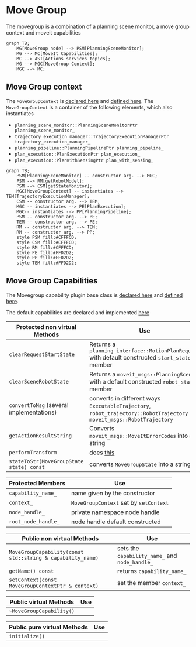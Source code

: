 # Move Group

The movegroup is a combination of a planning scene monitor, a move group context and moveit capabilities

```mermaid
graph TB;
    MG[MoveGroup node] --> PSM[PlanningSceneMonitor];
    MG --> MC[MoveIt Capabilities];
    MC --> AST[Actions services topics];
    MG --> MGC[MoveGroup Context];
    MGC --> MC;
```

## Move Group context
The `MoveGroupContext` is [declared here](https://github.com/ros-planning/moveit/blob/45e2be9879880ac9c18b228c64ca7c0d17d5041d/moveit_ros/move_group/include/moveit/move_group/move_group_context.h#L67) and [defined here](https://github.com/ros-planning/moveit/blob/45e2be9879880ac9c18b228c64ca7c0d17d5041d/moveit_ros/move_group/src/move_group_context.cpp#L43).
The `MoveGroupContext` is a container of the following elements, which also instantiates
- `planning_scene_monitor::PlanningSceneMonitorPtr planning_scene_monitor_`
- `trajectory_execution_manager::TrajectoryExecutionManagerPtr trajectory_execution_manager_`
- `planning_pipeline::PlanningPipelinePtr planning_pipeline_`
- `plan_execution::PlanExecutionPtr plan_execution_`
- `plan_execution::PlanWithSensingPtr plan_with_sensing_`

```mermaid
graph TB;
    PSM[PlanningSceneMonitor] -- constructor arg. --> MGC;
    PSM --> RM[getRobotModel];
    PSM --> CSM[getStateMonitor];
    MGC[MoveGroupContext] -- instantiates --> TEM[TrajectoryExecutionManager];
    CSM -- constructor arg. --> TEM;
    MGC -- instantiates --> PE[PlanExecution];
    MGC-- instantiates --> PP[PlanningPipeline];
    PSM -- constructor arg. --> PE;
    TEM -- constructor arg. --> PE;
    RM -- constructor arg. --> TEM;
    RM -- constructor arg. --> PP;
    style PSM fill:#CFFFCD;
    style CSM fill:#CFFFCD;
    style RM fill:#CFFFCD;
    style PE fill:#FFD2D2;
    style PP fill:#FFD2D2;
    style TEM fill:#FFD2D2;
```

## Move Group Capabilities

The Movegroup capability plugin base class is [declared here](https://github.com/ros-planning/moveit/blob/45e2be9879880ac9c18b228c64ca7c0d17d5041d/moveit_ros/move_group/include/moveit/move_group/move_group_capability.h#L58) and [defined here](https://github.com/ros-planning/moveit/blob/melodic-devel/moveit_ros/move_group/src/move_group_capability.cpp).

The default capabilities are declared and implemented [here](https://github.com/ros-planning/moveit/tree/melodic-devel/moveit_ros/move_group/src/default_capabilities)

| **Protected non virtual Methods** | **Use** |
| --------------------  | ------- |
|`clearRequestStartState` | Returns a `planning_interface::MotionPlanRequest` with default constructed `start_state` member|
|`clearSceneRobotState` | Returns a `moveit_msgs::PlanningScene` with a default constructed `robot_state` member |
|`convertToMsg` (several implementations) | converts in different ways `ExecutableTrajectory`, `robot_trajectory::RobotTrajectory` into `moveit_msgs::RobotTrajectory`  |
|`getActionResultString` | Converts `moveit_msgs::MoveItErrorCodes` into a string |
|`performTransform` | does [this](https://github.com/ros-planning/moveit/blob/45e2be9879880ac9c18b228c64ca7c0d17d5041d/moveit_ros/move_group/src/move_group_capability.cpp#L192) |
|`stateToStr(MoveGroupState state) const` | converts `MoveGroupState` into a string|


| **Protected Members** | **Use** |
| --------------------  | ------- |
|`capability_name_` | name given by the constructor|
|`context_` | `MoveGroupContext` set by `setContext`|
|`node_handle_` | private namespace node handle|
|`root_node_handle_` | node handle default constructed |

| **Public non virtual Methods** | **Use** |
| --------------------  | ------- |
|`MoveGroupCapability(const std::string & capability_name)` | sets the `capability_name_` and `node_handle_`|
|`getName() const` | returns `capability_name_`|
|`setContext(const MoveGroupContextPtr & context)` | set the member `context_` |

| **Public virtual Methods** | **Use** |
| --------------------  | ------- |
|`~MoveGroupCapability()` | |

| **Public pure virtual Methods** | **Use** |
| --------------------  | ------- |
|`initialize()` | |

